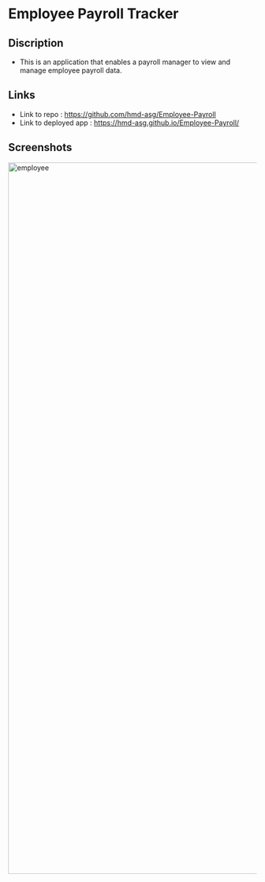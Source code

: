 # Employee Payroll Tracker

## Discription

 
 * This is an application that enables a payroll manager to view and manage employee payroll data. 


## Links

* Link to repo : https://github.com/hmd-asg/Employee-Payroll
* Link to deployed app : https://hmd-asg.github.io/Employee-Payroll/

## Screenshots
<img width="1439" alt="employee" src="https://github.com/hmd-asg/Employee-Payroll/assets/144643533/62608ae1-cb85-4cec-9627-49af26ffd029">

